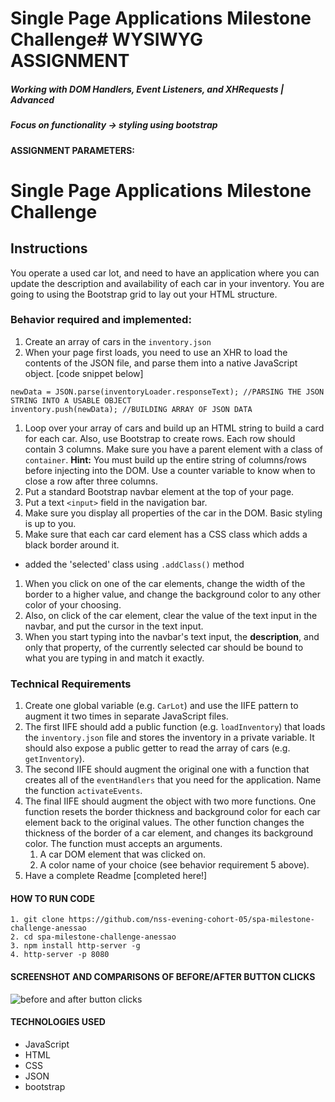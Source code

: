 # Single Page Applications Milestone Challenge# WYSIWYG ASSIGNMENT

##### Working with DOM Handlers, Event Listeners, and XHRequests | Advanced
##### Focus on functionality -> styling using bootstrap

#### ASSIGNMENT PARAMETERS:
# Single Page Applications Milestone Challenge

## Instructions

You operate a used car lot, and need to have an application where you can update the description and availability of each car in your inventory. You are going to using the Bootstrap grid to lay out your HTML structure.

### Behavior required and implemented:

1. Create an array of cars in the `inventory.json`
1. When your page first loads, you need to use an XHR to load the contents of the JSON file, and parse them into a native JavaScript object. [code snippet below]
```
newData = JSON.parse(inventoryLoader.responseText); //PARSING THE JSON STRING INTO A USABLE OBJECT
inventory.push(newData); //BUILDING ARRAY OF JSON DATA
```

1. Loop over your array of cars and build up an HTML string to build a card for each car. Also, use Bootstrap to create rows. Each row should contain 3 columns. Make sure you have a parent element with a class of `container`. __Hint:__ You must build up the entire string of columns/rows before injecting into the DOM. Use a counter variable to know when to close a row after three columns.
1. Put a standard Bootstrap navbar element at the top of your page.
1. Put a text `<input>` field in the navigation bar.
1. Make sure you display all properties of the car in the DOM. Basic styling is up to you.
1. Make sure that each car card element has a CSS class which adds a black border around it.
  - added the 'selected' class using `.addClass()` method
1. When you click on one of the car elements, change the width of the border to a higher value, and change the background color to any other color of your choosing.
1. Also, on click of the car element, clear the value of the text input in the navbar, and put the cursor in the text input.
1. When you start typing into the navbar's text input, the **description**, and only that property, of the currently selected car should be bound to what you are typing in and match it exactly.

### Technical Requirements

1. Create one global variable (e.g. `CarLot`) and use the IIFE pattern to augment it two times in separate JavaScript files.
1. The first IIFE should add a public function (e.g. `loadInventory`) that loads the `inventory.json` file and stores the inventory in a private variable. It should also expose a public getter to read the array of cars (e.g. `getInventory`).
1. The second IIFE should augment the original one with a function that creates all of the `eventHandlers` that you need for the application. Name the function `activateEvents`.
1. The final IIFE should augment the object with two more functions. One function resets the border thickness and background color for each car element back to the original values. The other function changes the thickness of the border of a car element, and changes its background color. The function must accepts an arguments.
    1. A car DOM element that was clicked on.
    1. A color name of your choice (see behavior requirement 5 above).
1. Have a complete Readme [completed here!]

#### HOW TO RUN CODE
```
1. git clone https://github.com/nss-evening-cohort-05/spa-milestone-challenge-anessao
2. cd spa-milestone-challenge-anessao
3. npm install http-server -g
4. http-server -p 8080
```

#### SCREENSHOT AND COMPARISONS OF BEFORE/AFTER BUTTON CLICKS
![before and after button clicks](https://raw.githubusercontent.com/anessao/wysiwyg/wysiwyg/screenshots.png)

#### TECHNOLOGIES USED
- JavaScript
- HTML
- CSS
- JSON
- bootstrap